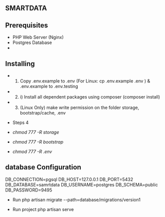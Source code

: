 ## **SMARTDATA**


## **Prerequisites**

- PHP Web Server (Nginx)
- Postgres Database
- 

## **Installing**

- 1. Copy .env.example to .env (For Linux:  cp .env.example .env ) & .env.example to .env.testing
- 2. i) Install all dependent packages using composer (composer install)
   
- 3. (Linux Only) make write permission on the folder storage, bootstrap/cache, .env
- Steps 4
- _chmod 777 -R storage_
- _chmod 777 -R bootstrap_
- _chmod 777 -R .env_



## database Configuration

DB_CONNECTION=pgsql
DB_HOST=127.0.0.1
DB_PORT=5432
DB_DATABASE=samrtdata
DB_USERNAME=postgres
DB_SCHEMA=public
DB_PASSWORD=9495

- Run php artisan migrate --path=database/migrations/version1

- Run project php artisan serve

